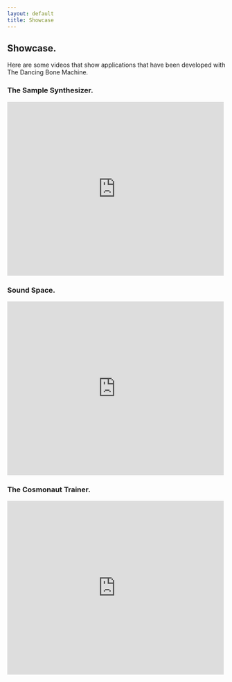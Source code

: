 ```yaml
---
layout: default
title: Showcase
---
```


## Showcase.

Here are some videos that show applications that have been developed with The Dancing Bone Machine.

### The Sample Synthesizer.

<iframe src="http://player.vimeo.com/video/93681471" width="500" height="400" frameborder="0" webkitAllowFullScreen mozallowfullscreen allowFullScreen></iframe> 

### Sound Space.

<iframe src="http://player.vimeo.com/video/93690934" width="500" height="400" frameborder="0" webkitAllowFullScreen mozallowfullscreen allowFullScreen></iframe> 

### The Cosmonaut Trainer.

<iframe src="http://player.vimeo.com/video/93690933" width="500" height="400" frameborder="0" webkitAllowFullScreen mozallowfullscreen allowFullScreen></iframe> 
